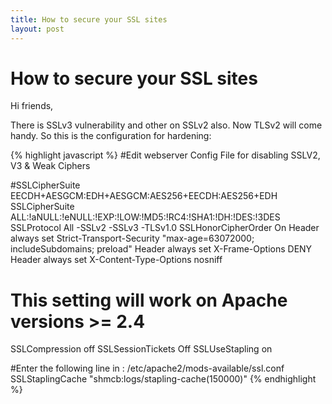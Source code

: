 ```yaml
---
title: How to secure your SSL sites
layout: post
---
```


# How to secure your SSL sites

Hi friends,

There is SSLv3 vulnerability and other on SSLv2 also. Now TLSv2 will come handy. So this is the configuration for hardening:

{% highlight javascript %}
#Edit webserver Config File for disabling SSLV2, V3 & Weak Ciphers

#SSLCipherSuite EECDH+AESGCM:EDH+AESGCM:AES256+EECDH:AES256+EDH
SSLCipherSuite ALL:!aNULL:!eNULL:!EXP:!LOW:!MD5:!RC4:!SHA1:!DH:!DES:!3DES
SSLProtocol All -SSLv2 -SSLv3 -TLSv1.0
SSLHonorCipherOrder On
Header always set Strict-Transport-Security "max-age=63072000; includeSubdomains; preload"
Header always set X-Frame-Options DENY
Header always set X-Content-Type-Options nosniff

# This setting will work on Apache  versions >= 2.4
SSLCompression off 
SSLSessionTickets Off
SSLUseStapling on 


#Enter the following line in : /etc/apache2/mods-available/ssl.conf
SSLStaplingCache "shmcb:logs/stapling-cache(150000)"
{% endhighlight %}